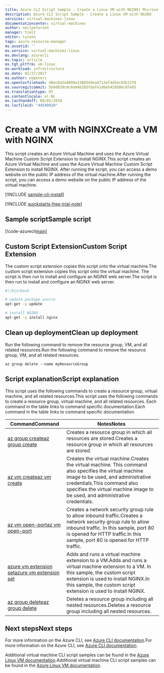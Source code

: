 ```yaml
---
title: Azure CLI Script Sample - Create a Linux VM with NGINX| Microsoft Docs
description: Azure CLI Script Sample - Create a Linux VM with NGINX
services: virtual-machines-linux
documentationcenter: virtual-machines
author: neilpeterson
manager: timlt
editor: tysonn
tags: azure-resource-manager
ms.assetid: ''
ms.service: virtual-machines-linux
ms.devlang: azurecli
ms.topic: article
ms.tgt_pltfrm: vm-linux
ms.workload: infrastructure
ms.date: 02/27/2017
ms.author: nepeters
ms.openlocfilehash: d8ec8a5a4099a2380549ea4713ef4d54c83b1378
ms.sourcegitcommit: 5b9d839c0c0a94b293fdafe1d6e5429506c07e05
ms.translationtype: HT
ms.contentlocale: nl-NL
ms.lasthandoff: 08/02/2018
ms.locfileid: "44549910"
---
```

# <a name="create-a-vm-with-nginx"></a><span data-ttu-id="817c1-103">Create a VM with NGINX</span><span class="sxs-lookup"><span data-stu-id="817c1-103">Create a VM with NGINX</span></span>

<span data-ttu-id="817c1-104">This script creates an Azure Virtual Machine and uses the Azure Virtual Machine Custom Script Extension to install NGINX.</span><span class="sxs-lookup"><span data-stu-id="817c1-104">This script creates an Azure Virtual Machine and uses the Azure Virtual Machine Custom Script Extension to install NGINX.</span></span> <span data-ttu-id="817c1-105">After running the script, you can access a demo website on the public IP address of the virtual machine.</span><span class="sxs-lookup"><span data-stu-id="817c1-105">After running the script, you can access a demo website on the public IP address of the virtual machine.</span></span>

[!INCLUDE [sample-cli-install](../../../includes/sample-cli-install.md)]

[!INCLUDE [quickstarts-free-trial-note](../../../includes/quickstarts-free-trial-note.md)]

## <a name="sample-script"></a><span data-ttu-id="817c1-106">Sample script</span><span class="sxs-lookup"><span data-stu-id="817c1-106">Sample script</span></span>

[!code-azurecli[main](../../../cli_scripts/virtual-machine/create-vm-nginx/create-vm-nginx.sh "Quick Create VM")]

## <a name="custom-script-extension"></a><span data-ttu-id="817c1-107">Custom Script Extension</span><span class="sxs-lookup"><span data-stu-id="817c1-107">Custom Script Extension</span></span>

<span data-ttu-id="817c1-108">The custom script extension copies this script onto the virtual machine.</span><span class="sxs-lookup"><span data-stu-id="817c1-108">The custom script extension copies this script onto the virtual machine.</span></span> <span data-ttu-id="817c1-109">The script is then run to install and configure an NGINX web server.</span><span class="sxs-lookup"><span data-stu-id="817c1-109">The script is then run to install and configure an NGINX web server.</span></span> 

```bash
#!/bin/bash

# update package source
apt-get -y update

# install NGINX
apt-get -y install nginx
```

## <a name="clean-up-deployment"></a><span data-ttu-id="817c1-110">Clean up deployment</span><span class="sxs-lookup"><span data-stu-id="817c1-110">Clean up deployment</span></span> 

<span data-ttu-id="817c1-111">Run the following command to remove the resource group, VM, and all related resources.</span><span class="sxs-lookup"><span data-stu-id="817c1-111">Run the following command to remove the resource group, VM, and all related resources.</span></span>

```azurecli
az group delete --name myResourceGroup
```

## <a name="script-explanation"></a><span data-ttu-id="817c1-112">Script explanation</span><span class="sxs-lookup"><span data-stu-id="817c1-112">Script explanation</span></span>

<span data-ttu-id="817c1-113">This script uses the following commands to create a resource group, virtual machine, and all related resources.</span><span class="sxs-lookup"><span data-stu-id="817c1-113">This script uses the following commands to create a resource group, virtual machine, and all related resources.</span></span> <span data-ttu-id="817c1-114">Each command in the table links to command specific documentation.</span><span class="sxs-lookup"><span data-stu-id="817c1-114">Each command in the table links to command specific documentation.</span></span>

| <span data-ttu-id="817c1-115">Command</span><span class="sxs-lookup"><span data-stu-id="817c1-115">Command</span></span> | <span data-ttu-id="817c1-116">Notes</span><span class="sxs-lookup"><span data-stu-id="817c1-116">Notes</span></span> |
|---|---|
| [<span data-ttu-id="817c1-117">az group create</span><span class="sxs-lookup"><span data-stu-id="817c1-117">az group create</span></span>](https://docs.microsoft.com/cli/azure/group#create) | <span data-ttu-id="817c1-118">Creates a resource group in which all resources are stored.</span><span class="sxs-lookup"><span data-stu-id="817c1-118">Creates a resource group in which all resources are stored.</span></span> |
| [<span data-ttu-id="817c1-119">az vm create</span><span class="sxs-lookup"><span data-stu-id="817c1-119">az vm create</span></span>](https://docs.microsoft.com/cli/azure/vm#create) | <span data-ttu-id="817c1-120">Creates the virtual machine.</span><span class="sxs-lookup"><span data-stu-id="817c1-120">Creates the virtual machine.</span></span> <span data-ttu-id="817c1-121">This command also specifies the virtual machine image to be used, and administrative credentials.</span><span class="sxs-lookup"><span data-stu-id="817c1-121">This command also specifies the virtual machine image to be used, and administrative credentials.</span></span>  |
| [<span data-ttu-id="817c1-122">az vm open-port</span><span class="sxs-lookup"><span data-stu-id="817c1-122">az vm open-port</span></span>](https://docs.microsoft.com/cli/azure/network/nsg/rule#create) | <span data-ttu-id="817c1-123">Creates a network security group rule to allow inbound traffic.</span><span class="sxs-lookup"><span data-stu-id="817c1-123">Creates a network security group rule to allow inbound traffic.</span></span> <span data-ttu-id="817c1-124">In this sample, port 80 is opened for HTTP traffic.</span><span class="sxs-lookup"><span data-stu-id="817c1-124">In this sample, port 80 is opened for HTTP traffic.</span></span> |
| [<span data-ttu-id="817c1-125">azure vm extension set</span><span class="sxs-lookup"><span data-stu-id="817c1-125">azure vm extension set</span></span>](https://docs.microsoft.com/cli/azure/vm/extension#set) | <span data-ttu-id="817c1-126">Adds and runs a virtual machine extension to a VM.</span><span class="sxs-lookup"><span data-stu-id="817c1-126">Adds and runs a virtual machine extension to a VM.</span></span> <span data-ttu-id="817c1-127">In this sample, the custom script extension is used to install NGINX.</span><span class="sxs-lookup"><span data-stu-id="817c1-127">In this sample, the custom script extension is used to install NGINX.</span></span>|
| [<span data-ttu-id="817c1-128">az group delete</span><span class="sxs-lookup"><span data-stu-id="817c1-128">az group delete</span></span>](https://docs.microsoft.com/cli/azure/vm/extension#set) | <span data-ttu-id="817c1-129">Deletes a resource group including all nested resources.</span><span class="sxs-lookup"><span data-stu-id="817c1-129">Deletes a resource group including all nested resources.</span></span> |

## <a name="next-steps"></a><span data-ttu-id="817c1-130">Next steps</span><span class="sxs-lookup"><span data-stu-id="817c1-130">Next steps</span></span>

<span data-ttu-id="817c1-131">For more information on the Azure CLI, see [Azure CLI documentation](https://docs.microsoft.com/cli/azure/overview).</span><span class="sxs-lookup"><span data-stu-id="817c1-131">For more information on the Azure CLI, see [Azure CLI documentation](https://docs.microsoft.com/cli/azure/overview).</span></span>

<span data-ttu-id="817c1-132">Additional virtual machine CLI script samples can be found in the [Azure Linux VM documentation](../linux/cli-samples.md?toc=%2fazure%2fvirtual-machines%2flinux%2ftoc.json).</span><span class="sxs-lookup"><span data-stu-id="817c1-132">Additional virtual machine CLI script samples can be found in the [Azure Linux VM documentation](../linux/cli-samples.md?toc=%2fazure%2fvirtual-machines%2flinux%2ftoc.json).</span></span>
